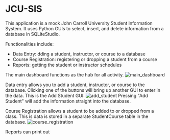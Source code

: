 # JCU-SIS

This application is a mock John Carroll University Student Information System. It uses Python GUIs to select, insert, and delete information from a database in SQLiteStudio.

Functionalities include:
- Data Entry: dding a student, instructor, or course to a database
- Course Registration: registering or dropping a student from a course
- Reports: getting the student or instructor schedules

The main dashboard functions as the hub for all activity.
![main_dashboard](https://github.com/user-attachments/assets/78369e5b-449b-41d7-9641-fda8a0918776)


Data entry allows you to add a student, instructor, or course to the database. Clicking one of the buttons will bring up another GUI to enter in the data.
This is the Add Student GUI:
![add_student](https://github.com/user-attachments/assets/5f9f1030-157f-4c8f-aff1-22adc7626a3b)
Pressing "Add Student" will add the information straight into the database.


Course Registration allows a student to be added to or dropped from a class. This is data is stored in a separate StudentCourse table in the database.
![course_registration](https://github.com/user-attachments/assets/7c30acca-430c-4dc2-82d0-98101956e6e5)


Reports can print out 
